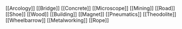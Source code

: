 [[Arcology]]
[[Bridge]]
[[Concrete]]
[[Microscope]]
[[Mining]]
[[Road]]
[[Shoe]]
[[Wood]]
[[Building]]
[[Magnet]]
[[Pneumatics]]
[[Theodolite]]
[[Wheelbarrow]]
[[Metalworking]]
[[Rope]]
